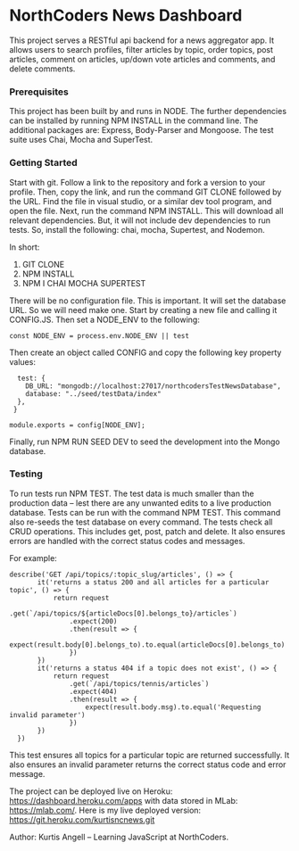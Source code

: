 # NorthCoders News Dashboard

This project serves a RESTful api backend for a news aggregator app. It allows users to search profiles, filter articles by topic, order topics, post articles, comment on articles, up/down vote articles and comments, and delete comments. 

### Prerequisites
This project has been built by and runs in NODE. The further dependencies can be installed by running NPM INSTALL in the command line. The additional packages are: Express, Body-Parser and Mongoose. The test suite uses Chai, Mocha and SuperTest.  

### Getting Started
Start with git. Follow a link to the repository and fork a version to your profile. Then, copy the link, and run the command GIT CLONE followed by the URL. Find the file in visual studio, or a similar dev tool program, and open the file. Next, run the command NPM INSTALL. This will download all relevant dependencies. But, it will not include dev dependencies to run tests. So, install the following: chai, mocha, Supertest, and Nodemon. 

In short:
1.	GIT CLONE <URL> 
2.	NPM INSTALL 
3.	NPM I CHAI MOCHA SUPERTEST 

There will be no configuration file. This is important. It will set the database URL. So we will need make one. Start by creating a new file and calling it CONFIG.JS. Then set a NODE_ENV to the following:

 ``` const NODE_ENV = process.env.NODE_ENV || test ```

Then create an object called CONFIG and copy the following key property values: 

```const config = {
  test: {
    DB_URL: "mongodb://localhost:27017/northcodersTestNewsDatabase",
    database: "../seed/testData/index"
  },
 }

module.exports = config[NODE_ENV]; 
```

Finally, run NPM RUN SEED DEV to seed the development into the Mongo database. 

### Testing 
To run tests run NPM TEST.  The test data is much smaller than the production data – lest there are any unwanted edits to a live production database. Tests can be run with the command NPM TEST. This command also re-seeds the test database on every command. The tests check all CRUD operations. This includes get, post, patch and delete. It also ensures errors are handled with the correct status codes and messages. 

For example:   

 ```
 describe('GET /api/topics/:topic_slug/articles', () => {
        it('returns a status 200 and all articles for a particular topic', () => {
            return request
                .get(`/api/topics/${articleDocs[0].belongs_to}/articles`)
                .expect(200)
                .then(result => {
                    expect(result.body[0].belongs_to).to.equal(articleDocs[0].belongs_to)
                })
        })
        it('returns a status 404 if a topic does not exist', () => {
            return request
                .get(`/api/topics/tennis/articles`)
                .expect(404)
                .then(result => {
                    expect(result.body.msg).to.equal('Requesting invalid parameter')
                })
        })
   })
   ```

This test ensures all topics for a particular topic are returned successfully. It also ensures an invalid parameter returns the correct status code and error message. 

The project can be deployed live on Heroku: https://dashboard.heroku.com/apps with data stored in MLab: https://mlab.com/. Here is my live deployed version: https://git.heroku.com/kurtisncnews.git

Author: Kurtis Angell – Learning JavaScript at NorthCoders. 

